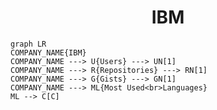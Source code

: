 <h1 align="center">IBM</h1>

```mermaid
graph LR
COMPANY_NAME{IBM}
COMPANY_NAME ---> U{Users} ---> UN[1]
COMPANY_NAME ---> R{Repositories} ---> RN[1]
COMPANY_NAME ---> G{Gists} ---> GN[1]
COMPANY_NAME ---> ML{Most Used<br>Languages}
ML --> C[C]
```
